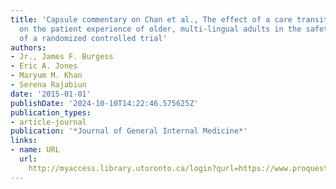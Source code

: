 ```yaml
---
title: 'Capsule commentary on Chan et al., The effect of a care transition intervention
  on the patient experience of older, multi-lingual adults in the safety net: Results
  of a randomized controlled trial'
authors:
- Jr., James F. Burgess
- Eric A. Jones
- Maryum M. Khan
- Serena Rajabiun
date: '2015-01-01'
publishDate: '2024-10-10T14:22:46.575625Z'
publication_types:
- article-journal
publication: '*Journal of General Internal Medicine*'
links:
- name: URL
  url: 
    http://myaccess.library.utoronto.ca/login?qurl=https://www.proquest.com/docview/1760327915?accountid=14771&bdid=38384&_bd=Ti7z%2FH%2ByrvIFszKiEYJqGzzvMkQ%3D
---
```

